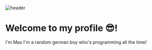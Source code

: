 <!---
![header](https://capsule-render.vercel.app/api?type=wave&color=gradient&height=280&section=header&text=My%20Profile&fontSize=90)
--->
![header](https://capsule-render.vercel.app/api?type=wave&color=gradient&height=280&section=header&text=My%20Profile&fontSize=90)
# Welcome to my profile 😎!
I'm Max I'm a random german boy who's programming all the time!
